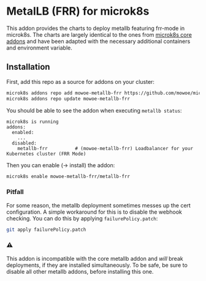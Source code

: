 # MetalLB (FRR) for microk8s

This addon provides the charts to deploy metallb featuring frr-mode in microk8s. The charts are largely identical to the ones from [microk8s core addons](https://github.com/canonical/microk8s-core-addons/tree/main) and have been adapted with the necessary additional containers and environment variable.

## Installation
First, add this repo as a source for addons on your cluster:
```bash
microk8s addons repo add mowoe-metallb-frr https://github.com/mowoe/microk8s-metallb-frr-addon
microk8s addons repo update mowoe-metallb-frr
```
You should be able to see the addon when executing `metallb status`:
```
microk8s is running
addons:
  enabled:
    ...
  disabled:
    metallb-frr          # (mowoe-metallb-frr) Loadbalancer for your Kubernetes cluster (FRR Mode)
```
Then you can enable (-> install) the addon:
```bash
microk8s enable mowoe-metallb-frr/metallb-frr
```

### Pitfall
For some reason, the metallb deployment sometimes messes up the cert configuration. A simple workaround for this is to disable the webhook checking.
You can do this by applying `failurePolicy.patch`:
```bash
git apply failurePolicy.patch
```

### ⚠️ 
This addon is incompatible with the core metallb addon and *will* break deployments, if they are installed simultaneously. To be safe, be sure to disable all other metallb addons, before installing this one.